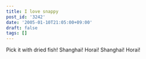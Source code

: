 ```yaml
---
title: I love snappy
post_id: '3242'
date: '2005-01-10T21:05:00+09:00'
draft: false
tags: []
---
```


Pick it with dried fish! Shanghai! Horai! Shanghai! Horai!